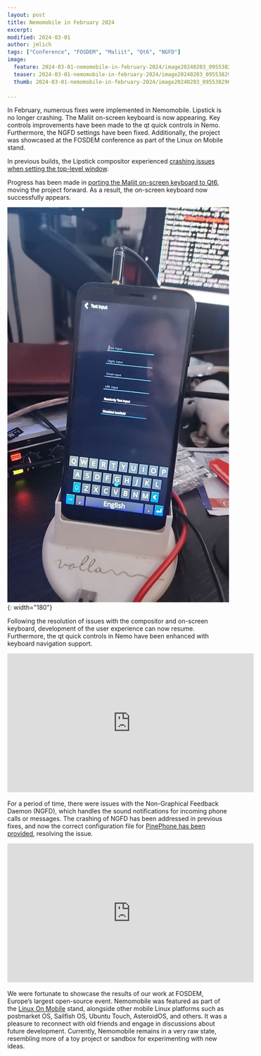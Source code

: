 ```yaml
---
layout: post
title: Nemomobile in February 2024
excerpt: 
modified: 2024-03-01
author: jmlich
tags: ["Conference", "FOSDEM", "Maliit", "Qt6", "NGFD"]
image: 
  feature: 2024-03-01-nemomobile-in-february-2024/image20240203_095538296.jpg
  teaser: 2024-03-01-nemomobile-in-february-2024/image20240203_095538296.jpg
  thumb: 2024-03-01-nemomobile-in-february-2024/image20240203_095538296.jpg

---
```



In February, numerous fixes were implemented in Nemomobile. Lipstick is no longer crashing.
The Maliit on-screen keyboard is now appearing. Key controls improvements have been made to
the qt quick controls in Nemo. Furthermore, the NGFD settings have been fixed. Additionally,
the project was showcased at the FOSDEM conference as part of the Linux on Mobile stand.

In previous builds, the Lipstick compositor experienced [crashing issues when setting the top-level window](https://github.com/nemomobile-ux/lipstick/commit/68af06a4a26e2ba288ee94b3ad59ae1d9519633b).

Progress has been made in [porting the Maliit on-screen keyboard to Qt6](https://gitlab.manjaro.org/manjaro-arm/packages/community/nemo-ux/maliit-framework-qt6/-/commit/0e2b99e013cbf0a96f46014beb86296b066e0a33),
moving the project forward. As a result, the on-screen keyboard now successfully appears.

![](/images/2024-03-01-nemomobile-in-february-2024/photo1707743430.jpeg){: width="180"}

Following the resolution of issues with the compositor and on-screen keyboard, development of the user experience can now resume. Furthermore, the qt quick controls in Nemo have been enhanced with keyboard navigation support.

<iframe width="560" height="315" src="https://www.youtube.com/embed/5MXsZtWLGFs?si=55mpdqsHQYG0AnD_" title="YouTube video player" frameborder="0" allow="accelerometer; autoplay; clipboard-write; encrypted-media; gyroscope; picture-in-picture; web-share" allowfullscreen></iframe>

For a period of time, there were issues with the Non-Graphical Feedback Daemon (NGFD), which handles
the sound notifications for incoming phone calls or messages. The crashing of NGFD has been addressed
in previous fixes, and now the correct configuration file for [PinePhone has been provided](https://github.com/neochapay/nemo-device-dont_be_evil/commit/92bac87f800f54d4f89e3592ab4159ff1b9358da),
resolving the issue.

<iframe width="560" height="315" src="https://www.youtube.com/embed/CnNRKA1953U?si=UlmmcrcJg5Nlbe4V" title="YouTube video player" frameborder="0" allow="accelerometer; autoplay; clipboard-write; encrypted-media; gyroscope; picture-in-picture; web-share" allowfullscreen></iframe>

We were fortunate to showcase the results of our work at FOSDEM, Europe’s largest open-source event.
Nemomobile was featured as part of the [Linux On Mobile](https://www.linuxonmobile.net/) stand,
alongside other mobile Linux platforms such as postmarket OS, Sailfish OS, Ubuntu Touch, AsteroidOS,
and others. It was a pleasure to reconnect with old friends and engage in discussions about future
development. Currently, Nemomobile remains in a very raw state, resembling more of a toy project
or sandbox for experimenting with new ideas.
